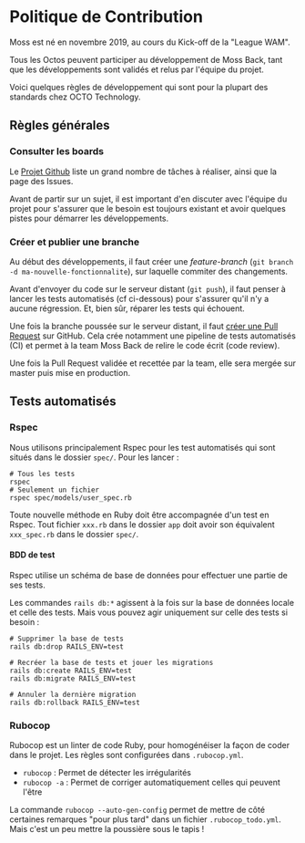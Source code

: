 # Politique de Contribution

Moss est né en novembre 2019, au cours du Kick-off de la "League WAM".

Tous les Octos peuvent participer au développement de Moss Back, tant que les développements sont validés et relus par l'équipe du projet.

Voici quelques règles de développement qui sont pour la plupart des standards chez OCTO Technology.

## Règles générales

### Consulter les boards

Le [Projet Github](https://github.com/octo-wam/moss-back/projects/1) liste un grand nombre de tâches à réaliser, ainsi que la page des Issues.

Avant de partir sur un sujet, il est important d'en discuter avec l'équipe du projet pour s'assurer que le besoin est toujours existant et avoir quelques pistes pour démarrer les développements.

### Créer et publier une branche

Au début des développements, il faut créer une _feature-branch_ (`git branch -d ma-nouvelle-fonctionnalite`), sur laquelle commiter des changements.

Avant d'envoyer du code sur le serveur distant (`git push`), il faut penser à lancer les tests automatisés (cf ci-dessous) pour s'assurer qu'il n'y a aucune régression. Et, bien sûr, réparer les tests qui échouent.

Une fois la branche poussée sur le serveur distant, il faut [créer une Pull Request](https://github.com/octo-wam/moss-back/compare) sur GitHub. Cela crée notamment une pipeline de tests automatisés (CI) et permet à la team Moss Back de relire le code écrit (code review).
 
 Une fois la Pull Request validée et recettée par la team, elle sera mergée sur master puis mise en production.
  
## Tests automatisés

### Rspec

Nous utilisons principalement Rspec pour les test automatisés qui sont situés dans le dossier `spec/`. Pour les lancer :

```shell script
# Tous les tests
rspec
# Seulement un fichier
rspec spec/models/user_spec.rb
```

Toute nouvelle méthode en Ruby doit être accompagnée d'un test en Rspec. Tout fichier `xxx.rb` dans le dossier `app` doit avoir son équivalent `xxx_spec.rb` dans le dossier `spec/`.

#### BDD de test

Rspec utilise un schéma de base de données pour effectuer une partie de ses tests.

Les commandes `rails db:*` agissent à la fois sur la base de données locale et celle des tests. Mais vous pouvez agir uniquement sur celle des tests si besoin :

```shell script
# Supprimer la base de tests
rails db:drop RAILS_ENV=test

# Recréer la base de tests et jouer les migrations
rails db:create RAILS_ENV=test
rails db:migrate RAILS_ENV=test

# Annuler la dernière migration
rails db:rollback RAILS_ENV=test
```

### Rubocop

Rubocop est un linter de code Ruby, pour homogénéiser la façon de coder dans le projet. Les règles sont configurées dans `.rubocop.yml`.

- `rubocop` : Permet de détecter les irrégularités
- `rubocop -a` : Permet de corriger automatiquement celles qui peuvent l'être

La commande `rubocop --auto-gen-config` permet de mettre de côté certaines remarques "pour plus tard" dans un fichier `.rubocop_todo.yml`. Mais c'est un peu mettre la poussière sous le tapis !
